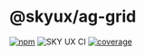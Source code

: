 # @skyux/ag-grid

[![npm](https://img.shields.io/npm/v/@skyux/ag-grid.svg)](https://www.npmjs.com/package/@skyux/ag-grid)
![SKY UX CI](https://github.com/blackbaud/skyux-ag-grid/workflows/SKY%20UX%20CI/badge.svg)
[![coverage](https://codecov.io/gh/blackbaud/skyux-ag-grid/branch/master/graphs/badge.svg?branch=master)](https://codecov.io/gh/blackbaud/skyux-ag-grid/branch/master)
